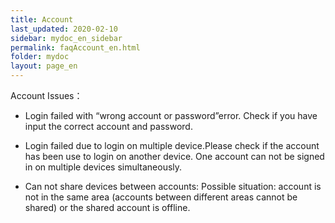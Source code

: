 ```yaml
---
title: Account
last_updated: 2020-02-10
sidebar: mydoc_en_sidebar
permalink: faqAccount_en.html
folder: mydoc
layout: page_en
---
```

Account Issues：

- Login failed with “wrong account or password”error. Check if you have input the correct account and password.

- Login failed due to login on multiple device.Please check if the account has been use to login on another device. One account can not be signed in on multiple devices simultaneously.

- Can not share devices between accounts: Possible situation: account is not in the same area (accounts between different areas cannot be shared) or the shared account is offline.